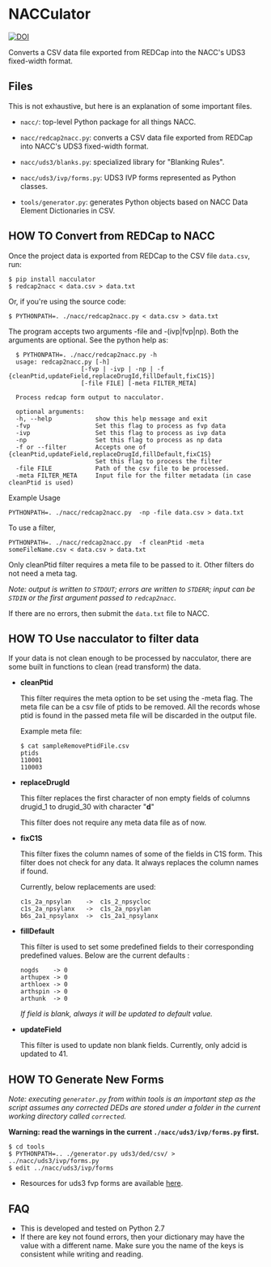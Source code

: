 NACCulator
==========

[![DOI](https://zenodo.org/badge/20501/ctsit/nacculator.svg)](https://zenodo.org/badge/latestdoi/20501/ctsit/nacculator)

Converts a CSV data file exported from REDCap into the NACC's UDS3 fixed-width
format.


Files
-----

This is not exhaustive, but here is an explanation of some important files.

* `nacc/`:
    top-level Python package for all things NACC.

* `nacc/redcap2nacc.py`:
    converts a CSV data file exported from REDCap into NACC's UDS3 fixed-width
    format.

* `nacc/uds3/blanks.py`:
    specialized library for "Blanking Rules".

* `nacc/uds3/ivp/forms.py`:
    UDS3 IVP forms represented as Python classes.

* `tools/generator.py`:
    generates Python objects based on NACC Data Element Dictionaries in CSV.


HOW TO Convert from REDCap to NACC
---------------------------------

Once the project data is exported from REDCap to the CSV file `data.csv`, run:

    $ pip install nacculator
    $ redcap2nacc < data.csv > data.txt

Or, if you're using the source code:

    $ PYTHONPATH=. ./nacc/redcap2nacc.py < data.csv > data.txt

The program accepts two arguments -file and -(ivp|fvp|np). Both the arguments are optional. See the python help as:

      $ PYTHONPATH=. ./nacc/redcap2nacc.py -h
      usage: redcap2nacc.py [-h]
                        [-fvp | -ivp | -np | -f {cleanPtid,updateField,replaceDrugId,fillDefault,fixC1S}]
                        [-file FILE] [-meta FILTER_META]

      Process redcap form output to nacculator.

      optional arguments:
      -h, --help            show this help message and exit
      -fvp                  Set this flag to process as fvp data
      -ivp                  Set this flag to process as ivp data
      -np                   Set this flag to process as np data
      -f or --filter        Accepts one of {cleanPtid,updateField,replaceDrugId,fillDefault,fixC1S}
                            Set this flag to process the filter
      -file FILE            Path of the csv file to be processed.
      -meta FILTER_META     Input file for the filter metadata (in case cleanPtid is used)

Example Usage

    PYTHONPATH=. ./nacc/redcap2nacc.py  -np -file data.csv > data.txt

To use a filter,

    PYTHONPATH=. ./nacc/redcap2nacc.py  -f cleanPtid -meta someFileName.csv < data.csv > data.txt

Only cleanPtid filter requires a meta file to be passed to it. Other filters do not need a meta tag.    

_Note: output is written to `STDOUT`; errors are written to `STDERR`; input can
be `STDIN` or the first argument passed to `redcap2nacc`._

If there are no errors, then submit the `data.txt` file to NACC.

HOW TO Use nacculator to filter data
------------------------

If your data is not clean enough to be processed by nacculator, there are some
built in functions to clean (read transform) the data.

* **cleanPtid**

  This filter requires the meta option to be set using the -meta flag. The meta
  file can be a csv file of ptids to be removed. All the records whose ptid is
  found in the passed meta file will be discarded in the output file.

  Example meta file:

      $ cat sampleRemovePtidFile.csv
      ptids
      110001
      110003

* **replaceDrugId**

  This filter replaces the first character of non empty fields of columns
  drugid_1 to drugid_30 with character "**d**"

  This filter does not require any meta data file as of now.

* **fixC1S**

  This filter fixes the column names of some of the fields in C1S form. This
  filter does not check for any data. It always replaces the column names if found.

  Currently, below replacements are used:

      c1s_2a_npsylan    ->  c1s_2_npsycloc
      c1s_2a_npsylanx   ->  c1s_2a_npsylan
      b6s_2a1_npsylanx  ->  c1s_2a1_npsylanx


* **fillDefault**

  This filter is used to set some predefined fields to their corresponding
  predefined values. Below are the current defaults :

      nogds    -> 0
      arthupex -> 0
      arthloex -> 0
      arthspin -> 0
      arthunk  -> 0

  *If field is blank, always it will be updated to default value.*

* **updateField**

  This filter is used to update non blank fields. Currently, only adcid is updated
  to 41.

HOW TO Generate New Forms
------------------------

_Note: executing `generator.py` from within tools is an important step as the
script assumes any corrected DEDs are stored under a folder in the current
working directory called `corrected`._

**Warning: read the warnings in the current `./nacc/uds3/ivp/forms.py` first.**

    $ cd tools
    $ PYTHONPATH=.. ./generator.py uds3/ded/csv/ > ../nacc/uds3/ivp/forms.py
    $ edit ../nacc/uds3/ivp/forms

* Resources for uds3 fvp forms are available [here](https://www.alz.washington.edu/NONMEMBER/UDS/DOCS/VER3/).


FAQ
------------------------

- This is developed and tested on Python 2.7
- If there are key not found errors, then your dictionary may have the value with a different name. Make sure you the name of the keys is consistent while writing and reading.